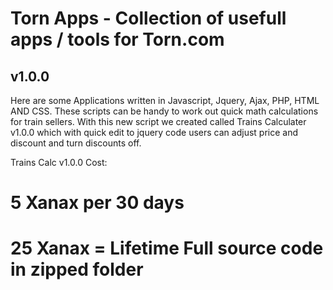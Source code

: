 # Torn Apps - Collection of usefull apps / tools for Torn.com
## v1.0.0

Here are some Applications written in Javascript, Jquery, Ajax, PHP, HTML AND CSS.
These scripts can be handy to work out quick math calculations for train sellers.
With this new script we created called Trains Calculater v1.0.0 which with quick edit to jquery code users can adjust price and discount and turn discounts off.

Trains Calc v1.0.0
Cost: 
# 5 Xanax per 30 days
# 25 Xanax = Lifetime Full source code in zipped folder
